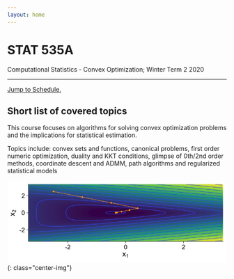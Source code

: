 ```yaml
---
layout: home
---
```


<div class="jumbotron">
  <h1 class="display-3">STAT 535A</h1>
  <p class="lead">Computational Statistics - Convex Optimization; Winter Term 2 2020</p>
  <hr class="my-4">
  <p class="lead">
  <a class="btn btn-danger btn-lg" href="schedule/" role="button">Jump to Schedule.</a>
  </p>
</div>


## Short list of covered topics

This course focuses on algorithms for solving convex optimization problems and the implications for statistical estimation. 

Topics include: convex sets and functions, canonical problems, first order numeric optimization, duality and KKT conditions, glimpse of 0th/2nd order methods, coordinate descent and ADMM, path algorithms and regularized statistical models

![](assets/img/weird-newton.jpeg){: class="center-img"}

